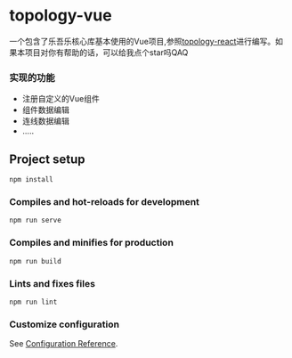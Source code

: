 # topology-vue
一个包含了乐吾乐核心库基本使用的Vue项目,参照[topology-react](https://github.com/Summer-andy/topology-react)进行编写。如果本项目对你有帮助的话，可以给我点个star吗QAQ

### 实现的功能

  - 注册自定义的Vue组件
  - 组件数据编辑
  - 连线数据编辑
  - .....

## Project setup
```
npm install
```

### Compiles and hot-reloads for development
```
npm run serve
```

### Compiles and minifies for production
```
npm run build
```

### Lints and fixes files
```
npm run lint
```

### Customize configuration
See [Configuration Reference](https://cli.vuejs.org/config/).
